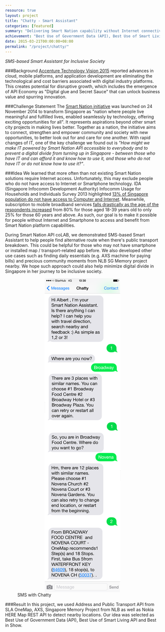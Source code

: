 ```yaml
---
resource: true
layout: project
title: "Chatty - Smart Assistant"
categories: [featured]
summary: "Delivering Smart Nation capability without Internet connectivity"
achievement: "Best Use of Government Data (API), Best Use of Smart Living API and Best in Show - Smart Nation API CoLAB 2015"
date: 2015-03-21T00:00:00+08:00
permalink: "/project/chatty/"
---
```


*SMS-based Smart Assistant for Inclusive Society*

###Background
[Accenture Technology Vision 2015](http://techtrends.accenture.com/us-en/digital-platform-ecosystems.html) reported advances in cloud, mobile platforms, and application development are eliminating the technological and cost barriers associated with digital industry platforms. This creates potential for disruptive growth, which includes the emergence of API Economy as "Digital glue and Secret Sauce" that can unlock business value and spurring innovation. 

###Challenge Statement
The [Smart Nation initiative](https://www.ida.gov.sg/About-Us/Newsroom/Speeches/2014/Transcript-of-prime-minister-lee-hsien-loong-speech-at-smart-nation-launch-on-24-november) was launched on 24 November 2014 to transform Singapore as "nation where people live meaningful and fulfilled lives, enabled seamlessly by technology, offering exciting opportunities for all". It represents aspirations beyond other smart city projects in making lives better. Together as a nation, the initiative aims to connect, strengthen and empower community and society with new opportunities, to better look out for and care for one another. With rapid changes of IT, one of the key challenge we found out is *"How might we make IT powered by Smart Nation API accessible to everybody and to prevent a digital divide from turning up in Singapore - between those who have IT and can afford it and know how to use it, and those who do not have IT or do not know how to use it?"*. 

###Idea
We learned that more often than not existing Smart Nation solutions require Internet access. Unfortunately, this may exclude people who do not have access to Internet or Smartphone technology. IDA (Singapore Infocomm Development Authority) Infocomm Usage for Households and Individuals Survey 2013 highlighted [13% of Singapore population do not have access to Computer and Internet](http://www.ida.gov.sg/Infocomm-Landscape/Facts-and-Figures). Meanwhile, subscription to mobile broadband services [falls drastically as the age of the respondents increased](http://www.ida.gov.sg/~/media/Files/Infocomm%20Landscape/Facts%20and%20Figures/SurveyReport/2014/IDA%20CASS%202014.pdf) from 80%  for those aged 18-39 years old to only 25% for those 60 years and above. As such, our goal is to make it possible for people without Internet and Smartphone to access and benefit from Smart Nation platform capabilities. 

During Smart Nation API coLAB, we demonstrated SMS-based Smart Assistant to help people find alternative route when there's public transport breakdown. This could be helpful for those who may not have smartphone or installed map / transport-related app before. We also developed other use cases such as finding daily essentials (e.g. AXS machine for paying bills) and precious community moments from NLB SG Memory project nearby. We hope such approach could also help minimize digital divide in Singapore in her journey to be inclusive society. 

<figure >
	<img src="/images/Project-Chatty.png" alt="image" align="middle" style="display: block;
    margin-left: auto;
    margin-right: auto;">
	<figcaption>SMS with Chatty</figcaption>
</figure>

###Result
In this project, we used Address and Public Transport API from SLA OneMap, AXS, Singapore Memory Project from NLB as well as Nokia HERE Map REST API to detect nearby locations. Our idea was selected as Best Use of Government Data (API), Best Use of Smart Living API and Best in Show. 




